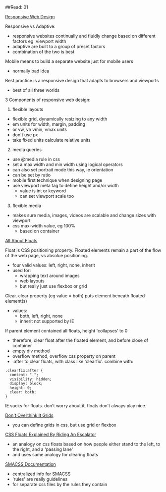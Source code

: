 ##Read: 01

[Responsive Web Design](https://learn.shayhowe.com/advanced-html-css/responsive-web-design/)

Responsive vs Adaptive:
- responsive websites continually and fluidly change based on different factors eg: viewport width
- adaptive are built to a group of preset factors
- combination of the two is best

Mobile means to build a separate website just for mobile users
 - normally bad idea

Best practice is a responsive design that adapts to browsers and viewports
- best of all three worlds

3 Components of responsive web design:
1. flexible layouts
- flexible grid, dynamically resizing to any width
- em units for width, margin, padding
- or vw, vh vmin, vmax units
- don't use px
- take fixed units calculate relative units
2. media queries
- use @media rule in css
- set a max width and min width using logical operators
- can also set portrait mode this way, ie orientation
- can be set by ratio
- mobile first technique when designing page
- use viewport meta tag to define height and/or width
  - value is int or keyword
  - can set viewport scale too
3. flexible media
- makes sure media, images, videos are scalable and change sizes with viewport
- css max-width value, eg 100%
  - based on container

[All About Floats](https://css-tricks.com/all-about-floats/)

Float is CSS positioning property. Floated elements remain a part of the flow of the web page, vs absolue positioning.
- four valid values: left, right, none, inherit
- used for:
  - wrapping text around images
  - web layouts
  - but really just use flexbox or grid
 
 Clear. clear property (eg value = both) puts element beneath floated element(s)
 - values:
   - both, left, right, none
   - inherit not supported by IE
 
 If parent element contained all floats, height 'collapses' to 0
 - therefore, clear float after the floated element, and before close of container
 - empty div method
 - overflow method, overflow css property on parent
 - :after to clear floats, with class like 'clearfix'. combine with:
 ```
 .clearfix:after { 
   content: "."; 
   visibility: hidden; 
   display: block; 
   height: 0; 
   clear: both;
}
```

IE sucks for floats. don't worry about it, floats don't always play nice.

[Don't Overthink It Grids](https://css-tricks.com/dont-overthink-it-grids/)
- you can define grids in css, but use grid or flexbox

[CSS Floats Explained By Riding An Escalator](https://www.freecodecamp.org/news/css-floats-explained-by-riding-an-escalator-57fa55232333/)
- an analogy on css floats based on how people either stand to the left, to the right, and a 'passing lane'
- and uses same analogy for clearing floats

[SMACSS Documentation](http://smacss.com/)
- centralized info for SMACSS
- 'rules' are really guidelines
- for separate css files by the rules they contain


 
